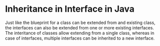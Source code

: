 Inheritance in Interface in Java
================================

Just like the blueprint for a class can be extended from and existing class, the interfaces can also be extended from one or more existing interfaces.
The interitance of classes allow extending from a single class, whereas in case of interfaces, multiple interfaces can be inherited to a new interface.


